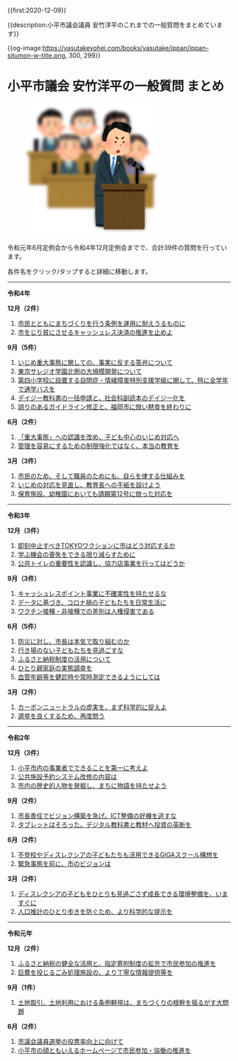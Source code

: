 {{first:2020-12-09}}

{{description:小平市議会議員 安竹洋平のこれまでの一般質問をまとめています}}

{{og-image:https://yasutakeyohei.com/books/yasutake/ippan/ippan-situmon-w-title.png, 300, 299}}

# 小平市議会 安竹洋平の一般質問 まとめ

<figure>
<img src="./ippan-situmon.png" alt="一般質問しているイラスト">
</figure>

令和元年6月定例会から令和4年12月定例会までで、合計39件の質問を行っています。

各件名をクリック/タップすると詳細に移動します。

---

**令和4年**

**12月（2件）**
1. [市民とともにまちづくりを行う条例を運用に耐えうるものに](./r4/12-gatu/1-simin-machizukuri-jourei.md)
1. [市をじり貧にさせるキャッシュレス決済の推進を止めよ](./r4/12-gatu/2-stop-cashless-jirihin.md)

**9月（5件）**
1. [いじめ重大事態に関しての、事実に反する答弁について](./r4/9-gatu/1-judai-hitai-kyogi-toben.md)
1. [東京サレジオ学園北側の大規模開発について](./r4/9-gatu/2-tokyo-saresio-kaihatu.md)
1. [第四小学校に設置する自閉症・情緒障害特別支援学級に関して、特に全学年で通学バスを](./r4/9-gatu/3-joutyo-kotei-school-bus.md)
1. [デイジー教科書の一括申請と、社会科副読本のデイジー化を](./r4/9-gatu/4-daisy-ikkatu-fukudokuhon.md)
1. [誤りのあるガイドライン修正と、福岡市に倣い黙食を終わりに](./r4/9-gatu/5-guideline-syusei-mokusyoku-owari.md)

**6月（2件）**
1. [「重大事態」への認識を改め、子ども中心のいじめ対応へ](./r4/6-gatu/1-judai-jitai-kodomo-chusin.md)
1. [管理を容易にするための制限強化ではなく、本当の教育を](./r4/6-gatu/2-hontouno-kyouikuwo.md)

**3月（3件）**
1. [市民のため、そして職員のためにも、自らを律する仕組みを](./r4/3-gatu/1-mizukara-rissuru-sikumi.md)
1. [いじめの対応を見直し、教育長への手紙を設けよう](./r4/3-gatu/2-ijime-taiou-minaosi.md)
1. [保育施設、幼稚園においても請願第12号に倣った対応を](./r4/3-gatu/3-hoiku-youchien-mask-kyosei-sinai.md)

---

**令和3年**

**12月（3件）**
1. [即刻中止すべきTOKYOワクションに市はどう対応するか](./r3/12-gatu/1-tokyo-vaction-kenpou-ihan.md)
1. [学ぶ機会の喪失をできる限り減らすために](./r3/12-gatu/2-manabu-kikai-sonsitu.md)
1. [公共トイレの重要性を認識し、協力店事業を行ってはどうか](./r3/12-gatu/3-kokyo-toire-kyouryokuten.md)

**9月（3件）**
1. [キャッシュレスポイント事業に不確実性を持たせるな](./r3/9-gatu/1-cashless-point-gamble.md)
1. [データに基づき、コロナ禍の子どもたちを日常生活に](./r3/9-gatu/2-corona-kodomo-nitijo.md)
1. [ワクチン接種・非接種での差別は人権侵害である](./r3/9-gatu/3-vaccine-sabetu-jinkensingai.md)

**6月（5件）**
1. [防災に対し、市長は本気で取り組むのか](./r3/6-gatu/1-sityou-bousai-honkijanaidesyo.md)
1. [行き場のない子どもたちを見過ごすな](./r3/6-gatu/2-ikibanonai-kodomotachi.md)
1. [ふるさと納税制度の活用について](./r3/6-gatu/3-furusato-nouzei.md)
1. [ひとり親家庭の実態調査を](./r3/6-gatu/4-hitorioya-katei-jittai-chousa.md)
1. [血管年齢等を健診時や常時測定できるようにしては](./r3/6-gatu/5-kekkan-nenrei.md)

**3月（2件）**
1. [カーボンニュートラルの虚実を、まず科学的に捉えよ](./r3/3-gatu/1-carbon-neutral-giman.md)
1. [選挙を良くするため、再度問う](./r3/3-gatu/2-senkyo-yokusuru-again.md)

---

**令和2年**

**12月（3件）**
1. [小平市内の事業者でできることを第一に考えよ](./r2/12-gatu/1-kodaira-first.md)
1. [公共施設予約システム改修の内容は](./r2/12-gatu/2-koukyou-sisetu-naiyou.md)
1. [市内の歴史的人物を発掘し、まちに物語を持たせよう](./r2/12-gatu/3-machi-story.md)

**9月（2件）**
1. [市長責任でビジョン構築を急げ。ICT整備の好機を逃すな](./r2/9-gatu/1-sityou-vision-isoge.md)
1. [タブレットはそろった。デジタル教科書と教材へ投資の英断を](./r2/9-gatu/2-digital-kyoukasyo-isoge.md)

**6月（2件）**
1. [不登校やディスレクシアの子どもたちも活用できるGIGAスクール構想を](./r2/6-gatu/1-giga-school-dyslexia.md)
1. [緊急事態を前に、市のビジョンは](./r2/6-gatu/2-kinkyu-vision.md)

**3月（2件）**
1. [ディスレクシアの子どもをひとりも見過ごさず成長できる環境整備を、いますぐに](./r2/3-gatu/1-dyslexia-kankyo.md)
1. [人口推計のひとり歩きを防ぐため、より科学的な提示を](./r2/3-gatu/2-jinkou-suikei-kagaku.md)

---

**令和元年**

**12月（2件）**
1. [ふるさと納税の健全な活用と、指定寄附制度の拡充で市民参加の推進を](./r1/12-gatu/1-furusato-nouzei-kakuju.md)
1. [巨費を投じるごみ処理施設の、より丁寧な情報提供等を](./r1/12-gatu/2-gomi-sisetu-jouhou.md)

**9月（1件）**
1. [土地取引、土地利用における条例軽視は、まちづくりの根幹を揺るがす大問題](./r1/9-gatu/tochi-jourei-keisi.md)

**6月（2件）**
1. [市議会議員選挙の投票率向上に向けて](./r1/6-gatu/1-touhyouritu-koujou.md)
1. [小平市の顔ともいえるホームページで市民参加・協働の推進を](./r1/6-gatu/2-homepage-siminsanka.md)



